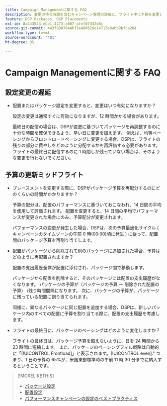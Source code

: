```yaml
---
title: Campaign Managementに関する FAQ
description: 変更の待ち時間を含むキャンペーン管理の詳細と、フライト中に予算を変更した場合の動作を説明します。
feature: DSP Packages, DSP Placements
exl-id: 8a443543-ebb1-4273-a007-afef07d32d8c
source-git-commit: 443f8907644bf3e480626e14713e8abb9bfca284
workflow-type: tm+mt
source-wordcount: '401'
ht-degree: 0%

---
```


# Campaign Managementに関する FAQ

<!-- Most of this information should be moved into the relevant topics (especially editing topics). -->

## 設定変更の遅延

* 配置またはパッケージ設定を変更すると、変更はいつ有効になりますか？

   設定の変更は通常すぐに有効になりますが、12 時間かかる場合があります。

   最終日の配信の場合は、DSPが変更に基づいてパッケージを再調整するのに十分な時間を確保できるよう、早い日に変更を加えます。 例えば、均等ペーシングからフロントロードぺーシングに変更する場合、DSPは、フライトの残りの部分に費やしをどのように分配するかを再評価する必要があります。 フライトの最終日に配信するのに 1 時間しか残っていない場合は、そのような変更を行わないでください。

## 予算の更新ミッドフライト

* プレースメントを変更する際に、DSPがパッケージ予算を再配分するのにどのくらいの時間がかかりますか？

   予算の配分は、配置のパフォーマンスに基づいておこなわれ、14 日間の平均を使用して評価されます。 配置を変更すると、14 日間の平均でパフォーマンスが変更された場合にのみ、予算配分が変更されます。

   パフォーマンスの変更が発生した場合、DSPは、次の予算最適化サイクル ( キャンペーンのタイムゾーンの午前 0 時(00:00)頃に発生 ) に従って、配置間のパッケージ予算を再割り当てします。

* 配置がパッケージから削除されて別のパッケージに追加された場合、予算はどのように再配置されますか？

   配置の支出履歴全体が配置に添付され、パッケージ間で移動します。

   パッケージから配置を削除すると、そのパッケージには配置の支出履歴がなくなります。 パッケージの予算が（パッケージの予算 — 削除された配置の予算） /残り時間間隔になります。 次に、パッケージの予算が、パッケージに残っている配置に割り当てられます。

   同様に、異なるパッケージに同じ配置を追加する場合、DSPは、新しいパッケージ内のすべての配置に予算を割り当てる際に、配置の支出履歴を考慮します。

* フライトの最終日に、パッケージのぺーシングはどのように変化しますか？

   フライトの最終日は、パッケージ予算を超えないように、日を 24 時間から 23 時間に短縮します。 また、パッケージのペーシングフィル戦略は自動的に「[!UICONTROL Frontload]」と表示されます。[!UICONTROL even].&quot; つまり、1 日の予算の 65%が、米国東部標準時の午前 11 時 30 分までに納入するということです。

>[!MORELIKETHIS]
>
>* [パッケージ設定](/help/dsp/campaign-management/packages/package-settings.md)
>* [配置設定](/help/dsp/campaign-management/placements/placement-settings.md)
>* [パフォーマンスキャンペーンの設定のベストプラクティス](/help/dsp/optimization/campaign-best-practices-performance.md)

